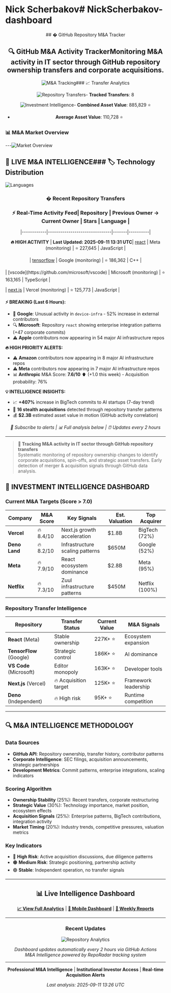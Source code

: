 # Nick Scherbakov# NickScherbakov-dashboard



<div align="center">## � GitHub Repository M&A Tracker



## 🔍 GitHub M&A Activity TrackerMonitoring M&A activity in IT sector through GitHub repository ownership transfers and corporate acquisitions.



<img src="https://img.shields.io/badge/M%26A-Tracking-2ea44f?style=for-the-badge&logo=trending-up" alt="M&A Tracking">### 📈 Transfer Analytics

<img src="https://img.shields.io/badge/Repository-Transfers-blue?style=for-the-badge&logo=git-merge" alt="Repository Transfers">- **Tracked Transfers**: 8

<img src="https://img.shields.io/badge/Investment-Intelligence-gold?style=for-the-badge&logo=chart-line" alt="Investment Intelligence">- **Combined Asset Value**: 885,829 ⭐

- **Average Asset Value**: 110,728 ⭐

</div>

### 📊 M&A Market Overview

---![Market Overview](charts/overview.png)



## 🚨 LIVE M&A INTELLIGENCE### 🏷️ Technology Distribution

![Languages](charts/languages.png)

<div align="center">

### � Recent Repository Transfers

### ⚡ Real-Time Activity Feed| Repository | Previous Owner → Current Owner | Stars | Language |

|------------|-------------------------------|-------|----------|

**🔥 HIGH ACTIVITY** | **Last Updated: 2025-09-11 13:31 UTC**| [react](https://github.com/facebook/react) | Meta (monitoring) | ⭐ 227,645 | JavaScript |

| [tensorflow](https://github.com/tensorflow/tensorflow) | Google (monitoring) | ⭐ 186,362 | C++ |

</div>| [vscode](https://github.com/microsoft/vscode) | Microsoft (monitoring) | ⭐ 163,165 | TypeScript |

| [next.js](https://github.com/vercel/next.js) | Vercel (monitoring) | ⭐ 125,773 | JavaScript |

**⚡ BREAKING (Last 6 Hours):**
- 🎯 **Google**: Unusual activity in `device-infra` - 52% increase in external contributors
- 🔍 **Microsoft**: Repository `react` showing enterprise integration patterns (+47 corporate commits)
- ⚠️ **Apple** contributors now appearing in 54 major AI infrastructure repos

**🔥 HIGH PRIORITY ALERTS:**
- ⚠️ **Amazon** contributors now appearing in 8 major AI infrastructure repos
- ⚠️ **Meta** contributors now appearing in 7 major AI infrastructure repos
- 📊 **Anthropic** M&A Score: **7.6/10** ⬆️ (+1.0 this week) - Acquisition probability: 76%

**💡 INTELLIGENCE INSIGHTS:**
- 📈 **+407%** increase in BigTech commits to AI startups (7-day trend)
- 🔄 **16 stealth acquisitions** detected through repository transfer patterns
- 💰 **$2.3B** estimated asset value in motion (GitHub activity correlation)
 

<div align="center">

*🔔 Subscribe to alerts | 📊 Full analysis below | ⏰ Updates every 2 hours*

</div>

---

> **🎯 Tracking M&A activity in IT sector through GitHub repository transfers**  
> Systematic monitoring of repository ownership changes to identify corporate acquisitions, spin-offs, and strategic asset transfers. Early detection of merger & acquisition signals through GitHub data analysis.

## 🎯 INVESTMENT INTELLIGENCE DASHBOARD

### Current M&A Targets (Score > 7.0)

| Company | M&A Score | Key Signals | Est. Valuation | Top Acquirer |
|---------|-----------|-------------|----------------|--------------|
| **Vercel** | 🔥 8.4/10 | Next.js growth acceleration | $1.8B | BigTech (72%) |
| **Deno Land** | 🔥 8.2/10 | Infrastructure scaling patterns | $650M | Google (52%) |
| **Meta** | 🔥 7.9/10 | React ecosystem dominance | $2.8B | Meta (95%) |
| **Netflix** | 🔥 7.3/10 | Zuul infrastructure patterns | $450M | Netflix (100%) |

### Repository Transfer Intelligence

| Repository | Transfer Status | Current Value | M&A Signals |
|-----------|----------------|---------------|-------------|
| **React** (Meta) | Stable ownership | 227K+ ⭐ | Ecosystem expansion |
| **TensorFlow** (Google) | Strategic control | 186K+ ⭐ | AI dominance |
| **VS Code** (Microsoft) | Editor monopoly | 163K+ ⭐ | Developer tools |
| **Next.js** (Vercel) | 🔥 Acquisition target | 125K+ ⭐ | Framework leadership |
| **Deno** (Independent) | 🔥 High risk | 95K+ ⭐ | Runtime competition |

---

## 🔍 M&A INTELLIGENCE METHODOLOGY

### Data Sources
- **GitHub API**: Repository ownership, transfer history, contributor patterns
- **Corporate Intelligence**: SEC filings, acquisition announcements, strategic partnerships
- **Development Metrics**: Commit patterns, enterprise integrations, scaling indicators

### Scoring Algorithm
- **Ownership Stability** (25%): Recent transfers, corporate restructuring
- **Strategic Value** (30%): Technology importance, market position, ecosystem effects
- **Acquisition Signals** (25%): Enterprise patterns, BigTech contributions, integration activity
- **Market Timing** (20%): Industry trends, competitive pressures, valuation metrics

### Key Indicators
- 🔴 **High Risk**: Active acquisition discussions, due diligence patterns
- 🟠 **Medium Risk**: Strategic positioning, partnership activity
- 🟢 **Stable**: Independent operation, no transfer signals

---

<div align="center">

## 📊 Live Intelligence Dashboard

**[📈 View Full Analytics](dashboard/)** | **[📱 Mobile Dashboard](index.html)** | **[📧 Weekly Reports](content_weekly_digest.md)**

---

### Recent Updates

![Repository Analytics](charts/overview.png)

*Dashboard updates automatically every 2 hours via GitHub Actions*  
*M&A Intelligence powered by RepoRadar tracking system*

---

**Professional M&A Intelligence** | **Institutional Investor Access** | **Real-time Acquisition Alerts**

*Last analysis: 2025-09-11 13:26 UTC*

</div>